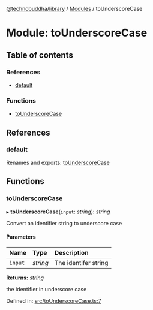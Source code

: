 [@technobuddha/library](../../README.md) / [Modules](../Modules.md) / toUnderscoreCase

# Module: toUnderscoreCase

## Table of contents

### References

- [default](tounderscorecase.md#default)

### Functions

- [toUnderscoreCase](tounderscorecase.md#tounderscorecase)

## References

### default

Renames and exports: [toUnderscoreCase](tounderscorecase.md#tounderscorecase)

## Functions

### toUnderscoreCase

▸ **toUnderscoreCase**(`input`: *string*): *string*

Convert an identifier string to underscore case

#### Parameters

| Name | Type | Description |
| :------ | :------ | :------ |
| `input` | *string* | The identifer string |

**Returns:** *string*

the identifier in underscore case

Defined in: [src/toUnderscoreCase.ts:7](https://github.com/technobuddha/hill.software/blob/693f679/packages/library/src/toUnderscoreCase.ts#L7)
